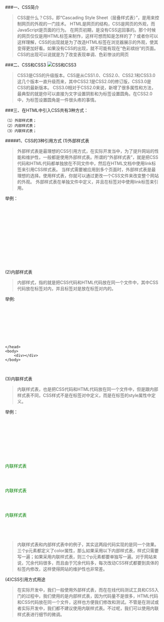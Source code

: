 ###一、CSS简介

>CSS是什么？CSS，即“Cascading Style Sheet（层叠样式表）”，是用来控制网页的外观的一门技术。
HTML是网页的结构，CSS是网页的外观，而JavaScript是页面的行为。
在网页初期，是没有CSS这回事的。那个时候的网页仅仅是用HTML标签来制作，这样可想而知是怎样的了？或者你可以这样理解，CSS的出现就是为了改造HTML标签在浏览器展示的外观，使其变得更加好看。如果没有CSS的出现，就不可能有现在“色彩缤纷”的页面。CSS的出现可以说就是为了改变表现单调、色彩惨淡的网页

###二、CSS和CSS3
![CSS和CSS3](http://upload-images.jianshu.io/upload_images/1599190-fb8cda4af251047d.png?imageMogr2/auto-orient/strip%7CimageView2/2/w/1240)
>CSS3是CSS的升级版本。CSS是从CSS1.0、CSS2.0、CSS2.1和CSS3.0这几个版本一直升级而来，其中CSS2.1是CSS2.0的修订版，CSS3.0是CSS的最新版本。
CSS3.0相对于CSS2.0来说，新增了很多属性和方法，最典型的就是你可以直接为文字设置阴影和为标签设置圆角。在CSS2.0中，为标签设置圆角是一件很头疼的事情。

###三、在HTML中引入CSS共有3种方式：

    （1）外部样式表；
    （2）内部样式表；
    （3）内联样式表；

#####1、CSS的3种引用方式
(1)外部样式表
>外部样式表是最理想的CSS引用方式，在实际开发当中，为了提升网站的性能和维护性，一般都是使用外部样式表。所谓的“外部样式表”，就是把CSS代码和HTML代码都单独放在不同文件中，然后在HTML文档中使用link标签来引用CSS样式表。
当样式需要被应用到多个页面时，外部样式表是最理想的选择。使用样式表，你就可以通过更改一个CSS文件来改变整个网站的外观。
外部样式表在单独文件中定义，并且在<head></head>标签对中使用link标签来引用。

举例：
<pre><!DOCTYPE html>
<html xmlns="http://www.w3.org/1999/xhtml">
    <head>
		<title></title>
		<!--在HTML页面中引用文件名为index的css文件-->
		<link href="index.css" rel="stylesheet" type="text/css" />
	</head>
	<body>
		<div></div>
	</body>
<html>
</pre>

(2)内部样式表

>内部样式，指的就是把CSS代码和HTML代码放在同一个文件中，其中CSS代码放在<style></style>标签对内，并且<style></style>标签对是放在<head></head>标签对内的。

举例:
<pre><!DOCTYPE html> 
<html xmlns="http://www.w3.org/1999/xhtml">
	<head>
		<title></title>
		<!--这是内部样式表，CSS样式在style标签中定义-->
		<style type="text/css">
			#div{color:Green;}
		</style>
	</head>
	<body>
		<div></div>
	</body>
</html></pre>

(3)内联样式表

>内联样式表，也是把CSS代码和HTML代码放在同一个文件中，但是跟内部样式表不同，CSS样式不是在<style></style>标签对中定义，而是在标签的style属性中定义。

举例：
<pre><!DOCTYPE html> 
<html xmlns="http://www.w3.org/1999/xhtml">
<head>
    <title></title>
    <meta charset="utf-8">
</head>
<body>
    <p style="color:Green; ">内联样式表</p>
    <p style="color:Green; ">内联样式表</p>
    <p style="color:Green; ">内联样式表</p>
</body>
</html>
</pre>

>内联样式表和内部样式表中的例子，其实这两段代码实现的是同一个效果。三个p元素都定义了color属性，那么如果采用以下内部样式表，样式只需要写一遍；如果采用内联样式表，则三个p元素都要单独写一遍。对于网站来说，冗余代码很多，而且由于冗余代码多，每次改动CSS样式都要到具体的标签内修改，这样使得网站的维护性也非常差。

(4)CSS引用方式用途
>在实际开发中，我们一般使用外部样式表，而在在线代码测试工具和CSS入门的过程中，我们使用的是内部样式表，因为代码量不是很多，HTML代码和CSS代码放在同一个文件，这样也方便我们修改和测试。不管是在测试或者实际开发中，我们都不建议使用内联样式表。不过呢，我们可以使用内联样式表进行细节的微调。
                  
